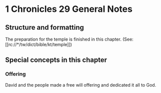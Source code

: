 # 1 Chronicles 29 General Notes
## Structure and formatting

The preparation for the temple is finished in this chapter. (See: [[rc://*/tw/dict/bible/kt/temple]])

## Special concepts in this chapter

### Offering
David and the people made a free will offering and dedicated it all to God.